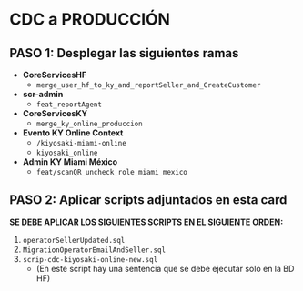 # CDC a PRODUCCIÓN

## PASO 1: Desplegar las siguientes ramas

- **CoreServicesHF**
  - `merge_user_hf_to_ky_and_reportSeller_and_CreateCustomer`
- **scr-admin**
  - `feat_reportAgent`
- **CoreServicesKY**
  - `merge_ky_online_produccion`
- **Evento KY Online Context** 
  - `/kiyosaki-miami-online`
  - `kiyosaki_online`
- **Admin KY Miami México**
  - `feat/scanQR_uncheck_role_miami_mexico`

## PASO 2: Aplicar scripts adjuntados en esta card

**SE DEBE APLICAR LOS SIGUIENTES SCRIPTS EN EL SIGUIENTE ORDEN:**

1. `operatorSellerUpdated.sql`
2. `MigrationOperatorEmailAndSeller.sql`
3. `scrip-cdc-kiyosaki-online-new.sql` 
   - (En este script hay una sentencia que se debe ejecutar solo en la BD HF)
